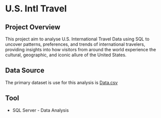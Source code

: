 # U.S. Intl Travel

## Project Overview
This project aim to analyse U.S. International Travel Data using SQL to uncover patterns, preferences, and trends of international travelers, providing insights into how visitors from around the world experience the cultural, geographic, and iconic allure of the United States.

## Data Source
The primary dataset is use for this analysis is [Data.csv]() 

## Tool
- SQL Server - Data Analysis
